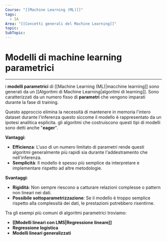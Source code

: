 ```yaml
---
Course: "[[Machine Learning (ML)]]"
tags:
  - IA
Area: "[[Concetti generali del Machine Learning]]"
topic: 
SubTopic:
---
```

# Modelli di machine learning parametrici
---
i  __modelli parametrici__ di [[Machine Learning (ML)|macchine learning]] sono generati da un [[Algoritmi di Machine Learning|algoritmi di learning]]. Sono caratterizzati da un numero fisso di __parametri__ che vengono imparati durante la fase di training.

Questo approccio elimina la necessità di mantenere in memoria l'intero dataset durante l'inferenza questo siccome il modello è rappresentato da un ipotesi analitica esplicita. 
gli algoritmi che costruiscono questi tipi di modelli sono detti anche "__eager__".

__Vantaggi__:  
- __Efficienza__: L'uso di un numero limitato di parametri rende questi algoritmi generalmente più rapidi sia durante l'addestramento che nell'inferenza.  
- __Semplicità__: Il modello è spesso più semplice da interpretare e implementare rispetto ad altre metodologie.  

__Svantaggi__:  
- __Rigidità__: Non sempre riescono a catturare relazioni complesse o pattern non lineari nei dati.  
- __Possibile sottoparametrizzazione__: Se il modello è troppo semplice rispetto alla complessità dei dati, le prestazioni potrebbero risentirne.  

Tra gli esempi più comuni di algoritmi parametrici troviamo:  
- __[[Modelli lineari con LMS|Regressione lineare]]__  
- __Regressione logistica__  
- __Modelli lineari generalizzati__  